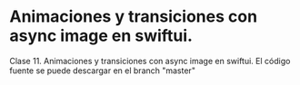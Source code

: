 # Animaciones y transiciones con async image en swiftui.
Clase 11. Animaciones y transiciones con async image en swiftui. El código fuente se puede descargar en el branch "master"
